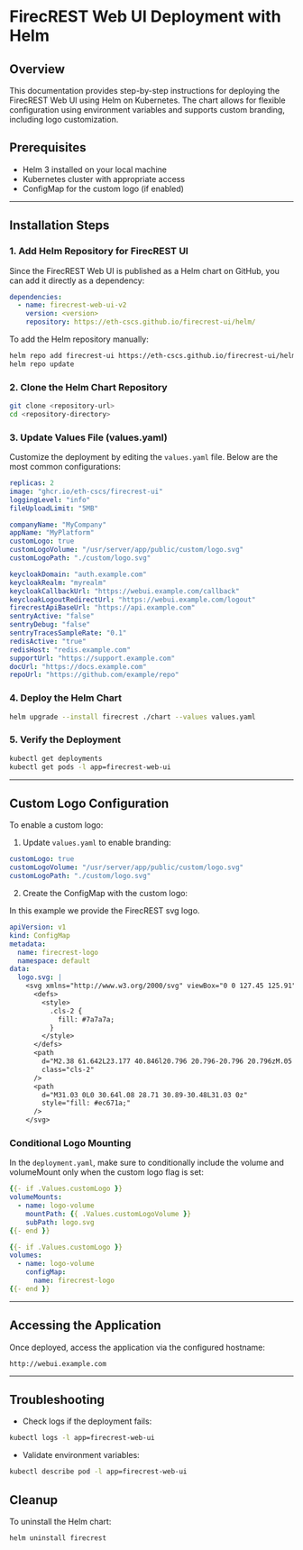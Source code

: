 # FirecREST Web UI Deployment with Helm

## Overview

This documentation provides step-by-step instructions for deploying the FirecREST Web UI using Helm on Kubernetes. The chart allows for flexible configuration using environment variables and supports custom branding, including logo customization.

## Prerequisites

* Helm 3 installed on your local machine
* Kubernetes cluster with appropriate access
* ConfigMap for the custom logo (if enabled)

---

## Installation Steps

### 1. Add Helm Repository for FirecREST UI

Since the FirecREST Web UI is published as a Helm chart on GitHub, you can add it directly as a dependency:

```yaml
dependencies:
  - name: firecrest-web-ui-v2
    version: <version>
    repository: https://eth-cscs.github.io/firecrest-ui/helm/
```

To add the Helm repository manually:

```bash
helm repo add firecrest-ui https://eth-cscs.github.io/firecrest-ui/helm/
helm repo update
```

### 2. Clone the Helm Chart Repository

```bash
git clone <repository-url>
cd <repository-directory>
```

### 3. Update Values File (values.yaml)

Customize the deployment by editing the `values.yaml` file. Below are the most common configurations:

```yaml
replicas: 2
image: "ghcr.io/eth-cscs/firecrest-ui"
loggingLevel: "info"
fileUploadLimit: "5MB"

companyName: "MyCompany"
appName: "MyPlatform"
customLogo: true
customLogoVolume: "/usr/server/app/public/custom/logo.svg"
customLogoPath: "./custom/logo.svg"

keycloakDomain: "auth.example.com"
keycloakRealm: "myrealm"
keycloakCallbackUrl: "https://webui.example.com/callback"
keycloakLogoutRedirectUrl: "https://webui.example.com/logout"
firecrestApiBaseUrl: "https://api.example.com"
sentryActive: "false"
sentryDebug: "false"
sentryTracesSampleRate: "0.1"
redisActive: "true"
redisHost: "redis.example.com"
supportUrl: "https://support.example.com"
docUrl: "https://docs.example.com"
repoUrl: "https://github.com/example/repo"
```

### 4. Deploy the Helm Chart

```bash
helm upgrade --install firecrest ./chart --values values.yaml
```

### 5. Verify the Deployment

```bash
kubectl get deployments
kubectl get pods -l app=firecrest-web-ui
```

---

## Custom Logo Configuration

To enable a custom logo:

1. Update `values.yaml` to enable branding:

```yaml
customLogo: true
customLogoVolume: "/usr/server/app/public/custom/logo.svg"
customLogoPath: "./custom/logo.svg"
```

2. Create the ConfigMap with the custom logo:

In this example we provide the FirecREST svg logo.
```yaml
apiVersion: v1
kind: ConfigMap
metadata:
  name: firecrest-logo
  namespace: default
data:
  logo.svg: |
    <svg xmlns="http://www.w3.org/2000/svg" viewBox="0 0 127.45 125.91" width="100" height="100">
      <defs>
        <style>
          .cls-2 {
            fill: #7a7a7a;
          }
        </style>
      </defs>
      <path
        d="M2.38 61.642L23.177 40.846l20.796 20.796-20.796 20.796zM.05 105.38l20.8-20.79-20.8-20.8v41.59zM98.86 96.5H69.45v29.41L98.86 96.5zM67.66 93.34l27.48-27.48 27.49 27.48H67.66zM66.38 125.67l-41-41 41-41v82zM127.45 29.03H69.47v57.98l57.98-57.98z"
        class="cls-2"
      />
      <path
        d="M31.03 0L0 30.64l.08 28.71 30.89-30.48L31.03 0z"
        style="fill: #ec671a;"
      />
    </svg>
```

### Conditional Logo Mounting

In the `deployment.yaml`, make sure to conditionally include the volume and volumeMount only when the custom logo flag is set:

```yaml
{{- if .Values.customLogo }}
volumeMounts:
  - name: logo-volume
    mountPath: {{ .Values.customLogoVolume }}
    subPath: logo.svg
{{- end }}

{{- if .Values.customLogo }}
volumes:
  - name: logo-volume
    configMap:
      name: firecrest-logo
{{- end }}
```

---

## Accessing the Application

Once deployed, access the application via the configured hostname:

```
http://webui.example.com
```

---

## Troubleshooting

* Check logs if the deployment fails:

```bash
kubectl logs -l app=firecrest-web-ui
```

* Validate environment variables:

```bash
kubectl describe pod -l app=firecrest-web-ui
```

## Cleanup

To uninstall the Helm chart:

```bash
helm uninstall firecrest
```
